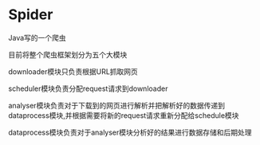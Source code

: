 # Spider

Java写的一个爬虫

目前将整个爬虫框架划分为五个大模块

downloader模块只负责根据URL抓取网页

scheduler模块负责分配request请求到downloader

analyser模块负责对于下载到的网页进行解析并把解析好的数据传递到dataprocess模块,并根据需要将新的request请求重新分配给schedule模块

dataprocess模块负责对于analyser模块分析好的结果进行数据存储和后期处理